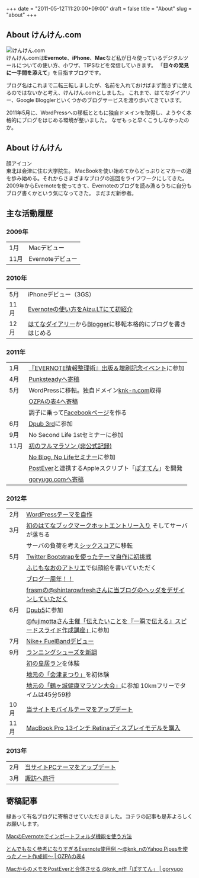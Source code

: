 +++
date = "2011-05-12T11:20:00+09:00"
draft = false
title = "About"
slug = "about"
+++

<h2>About けんけん.com</h2>

<div class="center"><img src="https://knk-n.com/images/2012/10/screenshot_2012-10-16_12.51.49.jpg" alt="けんけん.com" title="screenshot 2012-05-12 11.10.27.jpg" border="0" width="" height="" /></div>
けんけん.comは<strong>Evernote</strong>、<strong>iPhone</strong>、<strong>Mac</strong>など私が日々使っているデジタルツールについての使い方、小ワザ、TIPSなどを発信していきます。
「<strong>日々の発見に一手間を添えて</strong>」を目指すブログです。

ブログ名はこれまで二転三転しましたが、名前を入れておけばまず飽きずに使えるのではないかと考え、けんけん.comとしました。
これまで、はてなダイアリー、Google Blogglerといくつかのブログサービスを渡り歩いてきています。

2011年5月に、WordPressへの移転とともに独自ドメインを取得し、ようやく本格的にブログをはじめる環境が整いました。
なぜもっと早くこうしなかったのか。

<h2 id="about-profile">About けんけん</h2>
<p class="my-face" style="margin: 0 auto;"><span>顔アイコン</span></p>
東北は会津に住む大学院生。
MacBookを使い始めてからどっぷりとマカーの道を歩み始める。それからさまざまなブログの巡回をライフワークにしてきた。
2009年からEvernoteを使ってきて、Evernoteのブログを読み漁るうちに自分もブログ書くかという気になってきた。
まだまだ新参者。

<div id="prof-activity">
<h2>主な活動履歴</h2>
<h3>2009年</h3>
<table>
	<tbody>
		<tr>
			<td>1月</td>
			<td>Macデビュー</td>
		</tr>
		<tr>
			<td>11月</td>
			<td>Evernoteデビュー</td>
		</tr>
	</tbody>
</table>
<h3>2010年</h3>
<table>
	<tbody>
		<tr>
		  <td>5月</td>
		  <td>iPhoneデビュー（3GS）</td>
		</tr>
		<tr>
		  <td>11月</td>
		  <td><a href="https://knk-n.com/2010/11/27/aizult10/">Evernoteの使い方をAizu.LTにて初紹介</a></td>
		</tr>
		<tr>
		  <td>12月</td>
		  <td><a class="external" href="http://d.hatena.ne.jp/knk_n/" target="_blank">はてなダイアリー</a>から<a class="external" href="http://knknkenken.blogspot.com" target="_blank">Blogger</a>に移転本格的にブログを書きはじめる</td>
		</tr>	
	</tbody>
</table>
<h3>2011年</h3>
<table>
	<tbody>
		<tr>
			<td>1月</td>
			<td><a href="https://knk-n.com/2011/02/26/%E3%80%8Eevernote%E6%83%85%E5%A0%B1%E6%95%B4%E7%90%86%E8%A1%93%E3%80%8F%E5%87%BA%E7%89%88%EF%BC%86%E5%A2%97%E5%88%B7%E8%A8%98%E5%BF%B5%E3%82%A4%E3%83%99%E3%83%B3%E3%83%88%E3%81%AB%E8%A1%8C%E3%81%A3/">『EVERNOTE情報整理術』出版＆増刷記念イベント</a>に参加</td>
		</tr>
		<tr>
			<td>4月</td>
			<td><a class="external" href="http://punksteady.com/2011/04/13/mac%E3%81%AEevernote%E3%81%A7%E3%82%A4%E3%83%B3%E3%83%9D%E3%83%BC%E3%83%88%E3%83%95%E3%82%A9%E3%83%AB%E3%83%80%E6%A9%9F%E8%83%BD%E3%82%92%E4%BD%BF%E3%81%86%E6%96%B9%E6%B3%95/" target="_blank">Punksteadyへ寄稿</a></td>
		</tr>
		<tr>
			<td>5月</td>
			<td>WordPressに移転。独自ドメイン<a href="http://knk-n.com">knk-n.com</a>取得</td>
		</tr>
		<tr class="no-month">
			<td></td>
			<td><a class="external" href="http://ozpa-h4.com/2011/05/09/1105knk_n/ target="_blank"">OZPAの表4へ寄稿</a></td>
		</tr>
		<tr class="no-month">	
			<td></td>
			<td>調子に乗って<a class="external" href="http://facebook.com/knkncom" target="_blank">Facebookページ</a>を作る</td>
		</tr>
		<tr>
			<td>6月</td>
			<td><a href="https://knk-n.com/2011/06/19/dpub3/">Dpub 3rd</a>に参加</td>
		</tr>
		<tr>
			<td>9月</td>
			<td>No Second Life 1stセミナーに参加</td>
		</tr>
		<tr>
			<td>11月</td>
			<td><a href="https://knk-n.com/2011/11/10/running-20111110_first-full-marathon/">初のフルマラソン (非公式記録)</a></td>
		</tr>
		<tr class="no-month">
			<td></td>
			<td><a href="https://knk-n.com/2011/11/27/noblognolife/">No Blog, No Lifeセミナー</a>に参加</td>
		</tr>
		<tr class="no-month">
			<td></td>
			<td><a class="external" href="http://itunes.apple.com/jp/app/postever-1ri-fennomemoga1tsunoevernotenotoni/id422023962?mt=8&uo=4" rel="nofollow" target="_blank">PostEver</a>と連携するAppleスクリプト「<a href="https://knk-n.com/posten/">ぽすてん</a>」を開発</td>
		</tr>
		<tr class="no-month">
			<td></td>
			<td><a class="external" href="http://goryugo.com/20111130/knk_n_evernote/" target="_blank">goryugo.comへ寄稿</a></td>
		</tr>	
	</tbody>
</table>
<h3>2012年</h3>
<table>
	<tbody>
		<tr>
			<td>2月</td>
			<td><a href="https://knk-n.com/2012/02/09/making_myblogtheme/">WordPressテーマを自作</a></td>
		</tr>
		<tr>
			<td>3月</td>
			<td><a href="https://knk-n.com/2012/03/18/evernote_receipt_management/">初のはてなブックマークホットエントリー入り</a> そしてサーバが落ちる</td>
		</tr>
		<tr class="no-month">
			<td></td>
			<td>サーバの負荷を考え<a href="https://knk-n.com/2012/03/20/blog_server_moving_from_sakura_internet_to_sixcore/">シックスコア</a>に移転</td>
		</tr>
		<tr>
			<td>5月</td>
			<td><a href="https://knk-n.com/2012/05/06/marucom4/">Twitter Bootstrapを使ったテーマ自作に初挑戦</a></td>
		</tr>
		<tr class="no-month">
			<td></td>
			<td><a href="https://knk-n.com/2012/05/07/new_likeness_drawn_by_fujimonaos_atelier/">ふじもなおのアトリエ</a>で似顔絵を書いていただく</td>
		</tr>
		<tr class="no-month">
			<td></td>
			<td><a href="https://knk-n.com/2012/05/04/knkncom_1st-anniversary/">ブログ一周年！！</a></td>
		</tr>
		<tr class="no-month">
			<td></td>
			<td><a href="https://knk-n.com/2012/05/11/refresh_blog_header_by_shintarowfresh_at_frasm/">frasmの@shintarowfreshさんに当ブログのヘッダをデザインしていただく</a></td>
		</tr>
		<tr>
			<td>6月</td>
			<td><a href="https://knk-n.com/2012/06/27/dpub5-report/">Dpub5</a>に参加</td>
		</tr>
		<tr class="no-month">
			<td></td>
			<td><a href="https://knk-n.com/2012/06/28/spdslide_vol1/">@fujimottaさん主催「伝えたいことを『一瞬で伝える』スピードスライド作成講座」</a>に参加</td>
		</tr>
		<tr>
			<td>7月</td>
			<td><a href="https://knk-n.com/2012/07/07/nikeplus_fuelband_review/">Nike+ FuelBandデビュー</a></td>
		</tr>
		<tr>
			<td>9月</td>
			<td><a href="https://knk-n.com/2012/09/07/new-running-shoes-nikeid/">ランニングシューズを新調</a></td>
		</tr>
		<tr class="no-month">
			<td></td>
			<td><a href="https://knk-n.com/2012/09/09/running-course-i-recommended-at-shibuya-4/">初の皇居ラン</a>を体験</td>
		</tr>
		<tr class="no-month">
			<td></td>
			<td><a href="https://knk-n.com/2012/09/23/aizu-bandaisan-odori_aizu-matsuri-2012/">地元の「会津まつり」</a>を初体験</td>
		</tr>
		<tr class="no-month">
			<td></td>
			<td><a href="https://knk-n.com/2012/10/01/tsurugajo-kenko-marathon-2012-09-30-report/">地元の「鶴ヶ城健康マラソン大会」</a>に参加 10kmフリーでタイムは45分59秒</td>
		</tr>
		<tr>
			<td>10月</td>
			<td><a href="https://knk-n.com/2012/10/14/knkn56_mobile-theme-version-up-post-twitterbootstrap/">当サイトモバイルテーマをアップデート</a></td>
		</tr>
		<tr>
			<td>11月</td>
			<td><a href="https://knk-n.com/2012/11/18/macbookpro_13inch_retina/">MacBook Pro 13インチ Retinaディスプレイモデルを購入</a></td>
		</tr>
	</tbody>
</table>
<h3>2013年</h3>
<table>
	<tbody>
		<tr>
			<td>2月</td>
			<td><a href="https://knk-n.com/2013/02/10/blog-theme-renewal-130210/">当サイトPCテーマをアップデート</a></td>
		</tr>
		<tr>
			<td>3月</td>
			<td><a href="https://knk-n.com/2013/03/15/souda-suwa-ikou/">諏訪へ旅行</a></td>
		</tr>
	</tbody>
</table>
</div>

<h2>寄稿記事</h2>
縁あって有名ブログに寄稿させていただきました。コチラの記事も是非よろしくお願いします。
<p><a class="external" href="http://punksteady.com/2011/04/13/macのevernoteでインポートフォルダ機能を使う方法/" target="_blank">MacのEvernoteでインポートフォルダ機能を使う方法</a></p>
<p><a class="external" href="http://ozpa-h4.com/2011/05/09/1105knk_n/" target="_blank">とんでもなく参考になりすぎるEvernote使用例 〜@knk_nのYahoo Pipesを使ったノート作成術〜 | OZPAの表4</a></p>
<p><a class="external" href="http://goryugo.com/20111130/knk_n_evernote/" target="_blank">MacからのメモをPostEverと合体させる @knk_n作「ぽすてん」 | goryugo</a></p>
